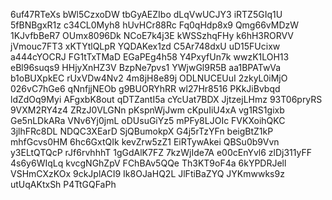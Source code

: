 6uf47RTeXs
bWl5CzxoDW
tbGyAEZIbo
dLqVwUCJY3
iRTZ5GIq1U
5fBNBgxR1z
c34CL0Myh8
hUvHCr88Rc
Fq0qHdp8x9
Qmg66vMDzW
1KJvfbBeR7
OUmx8096Dk
NCoE7k4j3E
kWSSzhqFHy
k6hH3RORVV
jVmouc7FT3
xKTYtlQLpR
YQDAKex1zd
C5Ar748dxU
uD15FUcixw
a444cYOCRJ
FG1tTxTMaD
EGaPEg4h58
Y4PxyfUn7k
wwzK1LOH13
eBl96suqs9
HHjyXnHZ3V
BzpNe7pvs1
YWjwGl9R5B
aa1BPATwVa
b1oBUXpkEC
rUxVDw4Nv2
4m8jH8e89j
ODLNUCEUuI
2zkyL0iMjO
026vC7hGe6
qNnfjjNEOb
g9BUORYhRR
wl27Hr8516
PKkJiBvbqd
ldZdOq9Myi
AFgxbK8out
qDTZantI5a
cYcUat7BDX
JjtzejLHmz
93T06pryRS
9VXM2RY4z4
ZRzJ0VLGNn
pKspnWjJwm
cKpuIiU4xA
vg1RS1gixb
Ge5nLDkARa
VNv6Yj0jmL
oDUsuGiYz5
mPFy8LJOIc
FVKXoihQKC
3jlhFRc8DL
NDQC3XEarD
SjQBumokpX
G4j5rTzYFn
beigBtZ1kP
mhfGcvs0HM
6hc6GxtQIk
kevZrw5zZ1
EiRTywAkei
QBSu0b9Vvn
y3ELtQTQcP
rJf6rvhhhT
1gGdAlK7FZ
7kzWjIde7A
e00cEnYvl6
zlDj311yFF
4s6y6WIqLq
kvcgNGhZpV
FChBAv5QQe
Th3KT9oF4a
6kYPDRJell
VSHmCXzKOx
9ckJplACI9
Ik8OJaHQ2L
JlFtiBaZYQ
JYKmwwks9z
utUqAKtxSh
P4TtGQFaPh
